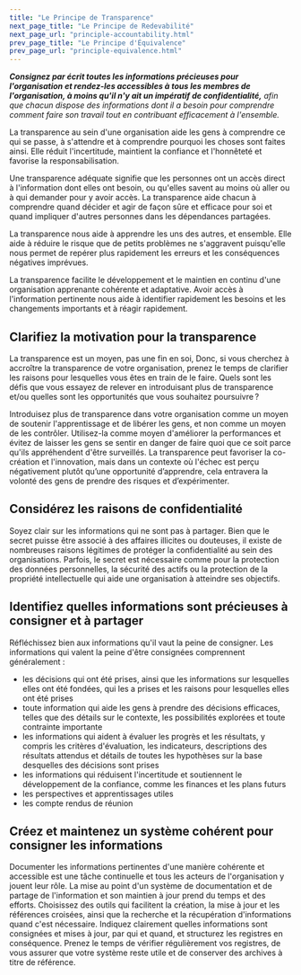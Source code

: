 ```yaml
---
title: "Le Principe de Transparence"
next_page_title: "Le Principe de Redevabilité"
next_page_url: "principle-accountability.html"
prev_page_title: "Le Principe d'Équivalence"
prev_page_url: "principle-equivalence.html"
---
```



_**Consignez par écrit toutes les informations précieuses pour l'organisation et rendez-les accessibles à tous les membres de l'organisation, à moins qu'il n'y ait un impératif de confidentialité,** afin que chacun dispose des informations dont il a besoin pour comprendre comment faire son travail tout en contribuant efficacement à l'ensemble._

La transparence au sein d'une organisation aide les gens à comprendre ce qui se passe, à s'attendre et à comprendre pourquoi les choses sont faites ainsi. Elle réduit l'incertitude, maintient la confiance et l'honnêteté et favorise la responsabilisation.

Une transparence adéquate signifie que les personnes ont un accès direct à l'information dont elles ont besoin, ou qu'elles savent au moins où aller ou à qui demander pour y avoir accès. La transparence aide chacun à comprendre quand décider et agir de façon sûre et efficace pour soi et quand impliquer d'autres personnes dans les dépendances partagées.

La transparence nous aide à apprendre les uns des autres, et ensemble. Elle aide à réduire le risque que de petits problèmes ne s'aggravent puisqu'elle nous permet de repérer plus rapidement les erreurs et les conséquences négatives imprévues.

La transparence facilite le développement et le maintien  en continu d'une organisation apprenante cohérente et adaptative. Avoir accès à l'information pertinente nous aide à identifier rapidement les besoins et les changements importants et à réagir rapidement.

## Clarifiez la motivation pour la transparence

La transparence est un moyen, pas une fin en soi, Donc, si vous cherchez à accroître la transparence de votre organisation, prenez le temps de clarifier les raisons pour lesquelles vous êtes en train de le faire. Quels sont les défis que vous essayez de relever en introduisant plus de transparence et/ou quelles sont les opportunités que vous souhaitez poursuivre ?

Introduisez plus de transparence dans votre organisation comme un moyen de soutenir l'apprentissage et de libérer les gens, et non comme un moyen de les contrôler. Utilisez-la comme moyen d'améliorer la performances et évitez de laisser les gens se sentir en danger de faire quoi que ce soit parce qu'ils appréhendent d'être surveillés. La transparence peut favoriser la co-création et l'innovation, mais dans un contexte où l'échec est perçu négativement plutôt qu’une opportunité d’apprendre, cela entravera la volonté des gens de prendre des risques et d’expérimenter.

## Considérez les raisons de confidentialité

Soyez clair sur les informations qui ne sont pas à partager. Bien que le secret puisse être associé à des affaires illicites ou douteuses, il existe de nombreuses raisons légitimes de protéger la confidentialité au sein des organisations.  Parfois, le secret est nécessaire comme pour la protection des données personnelles, la sécurité des actifs ou la protection de la propriété intellectuelle qui aide une organisation à atteindre ses objectifs.

## Identifiez quelles informations sont précieuses à consigner et à partager

Réfléchissez bien aux informations qu'il vaut la peine de consigner. Les informations qui valent la peine d'être consignées comprennent généralement :

-   les décisions qui ont été prises, ainsi que les informations sur lesquelles elles ont été fondées, qui les a prises et les raisons pour lesquelles elles ont été prises
-   toute information qui aide les gens à prendre des décisions efficaces, telles que des détails sur le contexte, les possibilités explorées et toute contrainte importante
-   les informations qui aident à évaluer les progrès et les résultats, y compris les critères d'évaluation, les indicateurs, descriptions des résultats attendus et détails de toutes les hypothèses sur la base desquelles des décisions sont prises
-   les informations qui réduisent l'incertitude et soutiennent le développement de la confiance, comme les finances et les plans futurs
-   les perspectives et apprentissages utiles
-   les compte rendus de réunion

## Créez et maintenez un système cohérent pour consigner les informations

Documenter les informations pertinentes d'une manière cohérente et accessible est une tâche continuelle et tous les acteurs de l'organisation y jouent leur rôle. La mise au point d'un système de documentation et de partage de l'information et son maintien à jour prend du temps et des efforts. Choisissez des outils qui facilitent la création, la mise à jour et les références croisées, ainsi que la recherche et la récupération d'informations quand c'est nécessaire. Indiquez clairement quelles informations sont consignées et mises à jour, par qui et quand, et structurez les registres en conséquence. Prenez le temps de vérifier régulièrement vos registres, de vous assurer que votre système reste utile et de conserver des archives à titre de référence.


